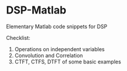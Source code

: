# DSP-Matlab
Elementary Matlab code snippets for DSP 

Checklist:
1. Operations on independent variables 
2. Convolution and Correlation
3. CTFT, CTFS, DTFT of some basic examples 
